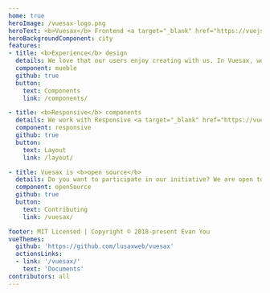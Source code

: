 ```yaml
---
home: true
heroImage: /vuesax-logo.png
heroText: <b>Vuesax</b> Frontend <a target="_blank" href="https://vuejs.org/">Vue</a> Components
heroBackgroundComponent: city
features:
- title: <b>Experience</b> design
  details: We love that our users enjoy creating with us. In Vuesax, we make this the best experience for you, because it's fun.
  component: mueble
  github: true
  button:
    text: Components
    link: /components/

- title: <b>Responsive</b> components
  details: We work with Responsive <a target="_blank" href="https://vuejs.org/">Components</a>, we strive to be available to everyone in our community.
  component: responsive
  github: true
  button:
    text: Layout
    link: /layout/

- title: Vuesax is <b>open source</b>
  details: Do you want to participate in our initiative? We are open to receive all kinds of contributions and suggestions..
  component: openSource
  github: true
  button:
    text: Contributing
    link: /vuesax/

footer: MIT Licensed | Copyright © 2018-present Evan You
vueThemes:
  github: 'https://github.com/lusaxweb/vuesax'
  actionsLinks:
  - link: '/vuesax/'
    text: 'Documents'
contributors: all
---
```

